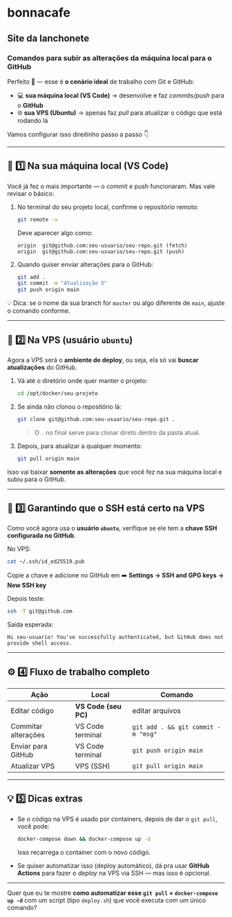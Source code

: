 # bonnacafe

## Site da lanchonete

### Comandos para subir as alterações da máquina local para o GitHub

Perfeito 👏 — esse é **o cenário ideal** de trabalho com Git e GitHub:

- 💻 **sua máquina local (VS Code)** → desenvolve e faz _commits/push_ para o **GitHub**
- 🌐 **sua VPS (Ubuntu)** → apenas faz _pull_ para atualizar o código que está rodando lá

Vamos configurar isso direitinho passo a passo 👇

---

## 🧩 1️⃣ Na sua máquina local (VS Code)

Você já fez o mais importante — o commit e push funcionaram.
Mas vale revisar o básico:

1. No terminal do seu projeto local, confirme o repositório remoto:

   ```bash
   git remote -v
   ```

   Deve aparecer algo como:

   ```
   origin  git@github.com:seu-usuario/seu-repo.git (fetch)
   origin  git@github.com:seu-usuario/seu-repo.git (push)
   ```

2. Quando quiser enviar alterações para o GitHub:

   ```bash
   git add .
   git commit -m "Atualização X"
   git push origin main
   ```

💡 Dica: se o nome da sua branch for `master` ou algo diferente de `main`, ajuste o comando conforme.

---

## 🧰 2️⃣ Na VPS (usuário `ubuntu`)

Agora a VPS será o **ambiente de deploy**, ou seja, ela só vai **buscar atualizações** do GitHub.

1. Vá até o diretório onde quer manter o projeto:

   ```bash
   cd /opt/docker/seu-projeto
   ```

2. Se ainda não clonou o repositório lá:

   ```bash
   git clone git@github.com:seu-usuario/seu-repo.git .
   ```

   > O `.` no final serve para clonar direto dentro da pasta atual.

3. Depois, para atualizar a qualquer momento:

   ```bash
   git pull origin main
   ```

Isso vai baixar **somente as alterações** que você fez na sua máquina local e subiu para o GitHub.

---

## 🔐 3️⃣ Garantindo que o SSH está certo na VPS

Como você agora usa o **usuário `ubuntu`**, verifique se ele tem a **chave SSH configurada no GitHub**.

No VPS:

```bash
cat ~/.ssh/id_ed25519.pub
```

Copie a chave e adicione no GitHub em
➡️ **Settings → SSH and GPG keys → New SSH key**

Depois teste:

```bash
ssh -T git@github.com
```

Saída esperada:

```
Hi seu-usuario! You've successfully authenticated, but GitHub does not provide shell access.
```

---

## ⚙️ 4️⃣ Fluxo de trabalho completo

| Ação                | Local                | Comando                            |
| ------------------- | -------------------- | ---------------------------------- |
| Editar código       | **VS Code (seu PC)** | editar arquivos                    |
| Commitar alterações | VS Code terminal     | `git add . && git commit -m "msg"` |
| Enviar para GitHub  | VS Code terminal     | `git push origin main`             |
| Atualizar VPS       | VPS (SSH)            | `git pull origin main`             |

---

## 💡 5️⃣ Dicas extras

- Se o código na VPS é usado por containers, depois de dar o `git pull`, você pode:

  ```bash
  docker-compose down && docker-compose up -d
  ```

  Isso recarrega o container com o novo código.

- Se quiser automatizar isso (deploy automático), dá pra usar **GitHub Actions** para fazer o _deploy_ na VPS via SSH — mas isso é opcional.

---

Quer que eu te mostre **como automatizar esse `git pull` + `docker-compose up -d`** com um script (tipo `deploy.sh`) que você executa com um único comando?
